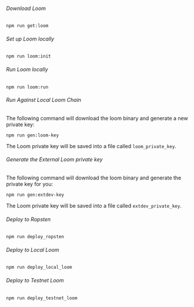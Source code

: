 
###### Download Loom

`npm run get:loom`

###### Set up Loom locally

`npm run loom:init`

###### Run Loom locally

`npm run loom:run`

###### Run Against Local Loom Chain

The following command will download the loom binary and generate a new private key:

`npm run gen:loom-key`

The Loom private key will be saved into a file called `loom_private_key`.


###### Generate the External Loom private key

The following command will download the loom binary and generate the private key for you:

`npm run gen:extdev-key`

The Loom private key will be saved into a file called `extdev_private_key`.

###### Deploy to Ropsten

`npm run deploy_ropsten`

###### Deploy to Local Loom

`npm run deploy_local_loom`

###### Deploy to Testnet Loom

`npm run deploy_testnet_loom`
